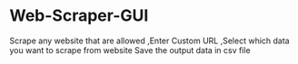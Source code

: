 # Web-Scraper-GUI
Scrape any website that are allowed ,Enter Custom URL ,Select which data you want to scrape from website Save the output data in csv file
